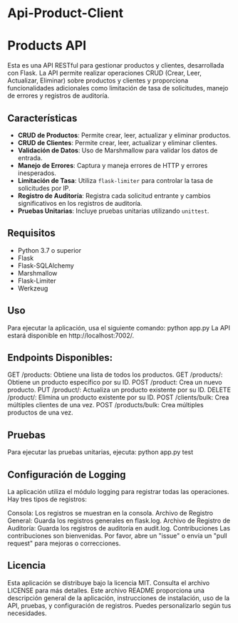 # Api-Product-Client
# Products API

Esta es una API RESTful para gestionar productos y clientes, desarrollada con Flask. La API permite realizar operaciones CRUD (Crear, Leer, Actualizar, Eliminar) sobre productos y clientes y proporciona funcionalidades adicionales como limitación de tasa de solicitudes, manejo de errores y registros de auditoría.

## Características

- **CRUD de Productos**: Permite crear, leer, actualizar y eliminar productos.
- **CRUD de Clientes**: Permite crear, leer, actualizar y eliminar clientes.
- **Validación de Datos**: Uso de Marshmallow para validar los datos de entrada.
- **Manejo de Errores**: Captura y maneja errores de HTTP y errores inesperados.
- **Limitación de Tasa**: Utiliza `flask-limiter` para controlar la tasa de solicitudes por IP.
- **Registro de Auditoría**: Registra cada solicitud entrante y cambios significativos en los registros de auditoría.
- **Pruebas Unitarias**: Incluye pruebas unitarias utilizando `unittest`.

## Requisitos

- Python 3.7 o superior
- Flask
- Flask-SQLAlchemy
- Marshmallow
- Flask-Limiter
- Werkzeug

## Uso
Para ejecutar la aplicación, usa el siguiente comando:
python app.py
La API estará disponible en http://localhost:7002/.

## Endpoints Disponibles:
GET /products: Obtiene una lista de todos los productos.
GET /products/<id>: Obtiene un producto específico por su ID.
POST /product: Crea un nuevo producto.
PUT /product/<id>: Actualiza un producto existente por su ID.
DELETE /product/<id>: Elimina un producto existente por su ID.
POST /clients/bulk: Crea múltiples clientes de una vez.
POST /products/bulk: Crea múltiples productos de una vez.

## Pruebas
Para ejecutar las pruebas unitarias, ejecuta:
python app.py test

## Configuración de Logging
La aplicación utiliza el módulo logging para registrar todas las operaciones. Hay tres tipos de registros:

Consola: Los registros se muestran en la consola.
Archivo de Registro General: Guarda los registros generales en flask.log.
Archivo de Registro de Auditoría: Guarda los registros de auditoría en audit.log.
Contribuciones
Las contribuciones son bienvenidas. Por favor, abre un "issue" o envía un "pull request" para mejoras o correcciones.

## Licencia
Esta aplicación se distribuye bajo la licencia MIT. Consulta el archivo LICENSE para más detalles.
Este archivo README proporciona una descripción general de la aplicación, instrucciones de instalación, uso de la API, pruebas, y configuración de registros. Puedes personalizarlo según tus necesidades.
